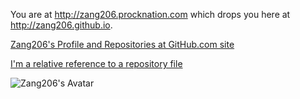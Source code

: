 You are at http://zang206.procknation.com which drops you here at http://zang206.github.io. 

[Zang206's Profile and Repositories at GitHub.com site](https://www.github.com/zang206)

[I'm a relative reference to a repository file](/README.md)

![Zang206's Avatar](https://www.procknation.com/images/zang206_avatar.jpg "Zang206's Avatar")
